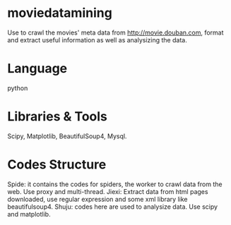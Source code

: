 moviedatamining
===============

Use to crawl the movies' meta data from http://movie.douban.com, format and extract useful information as well as analysizing the data.

Language
========
python

Libraries & Tools
=================
Scipy, Matplotlib, BeautifulSoup4, Mysql.

Codes Structure
===============
Spide: it contains the codes for spiders, the worker to crawl data from the web. Use proxy and multi-thread.
Jiexi: Extract data from html pages downloaded, use regular expression and some xml library like beautifulsoup4.
Shuju: codes here are used to analysize data. Use scipy and matplotlib.
